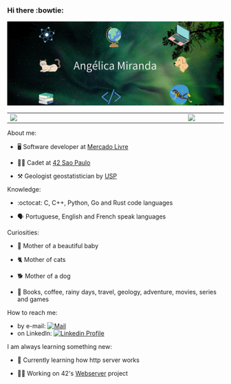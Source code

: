 ### Hi there :bowtie:
![Alt text](capa.png?raw=true "Title")
<center>
<table>
    <tr>
        <td><img width="400px" align="left" src="https://github-readme-stats.vercel.app/api/top-langs/?username=anolivei&hide=html&layout=compact&theme=tokyonight" /></td>
        <td><img width="495px" align="left" src="https://github-readme-stats.vercel.app/api?username=anolivei&theme=tokyonight"/></td>
    </tr>   
</table>
</center>

About me:

* :desktop_computer: Software developer at [Mercado Livre](https://www.mercadolivre.com.br/)

* :woman_astronaut: Cadet at [42 Sao Paulo](https://www.42sp.org.br/)

* :hammer_and_pick: Geologist geostatistician by [USP](https://www5.usp.br/)

Knowledge:

* :octocat: C, C++, Python, Go and Rust code languages

* :speaking_head: Portuguese, English and French speak languages

Curiosities:

* :baby_bottle: Mother of a beautiful baby

* :cat2: Mother of cats

* :dog2: Mother of a dog

* :orange_heart: Books, coffee, rainy days, travel, geology, adventure, movies, series and games

How to reach me:<br>
* by e-mail: [![Mail](https://img.shields.io/badge/-Mail-blue?style=flat&logo=Gmail&logoColor=white&link=mailto:miranda.oliveira.angelica@gmail.com)](mailto:miranda.oliveira.angelica@gmail.com)<br>
* on LinkedIn: [![Linkedin Profile](https://img.shields.io/badge/-LinkedIn_Profile-0072b1?style=flat&logo=Linkedin&logoColor=white&link=https://www.linkedin.com/in/anolivei/)](https://www.linkedin.com/in/anolivei/)<br>

I am always learning something new:

* :telescope: Currently learning how http server works

* :woman_technologist: Working on 42's [Webserver](https://github.com/42vogons/webserv) project
